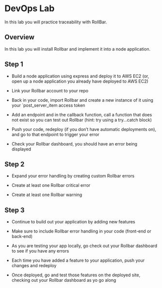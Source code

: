 # DevOps Lab
In this lab you will practice traceability with RollBar.

## Overview
In this lab you will install Rollbar and implement it into a node application.

## Step 1
- Build a node application using express and deploy it to AWS EC2 (or, open up a node application you already have deployed to AWS EC2)

- Link your Rollbar account to your repo

- Back in your code, import Rollbar and create a new instance of it using your `post_server_item access token

- Add an endpoint and in the callback function, call a function that does not exist so you can test out Rollbar (hint: try using a try…catch block)

- Push your code, redeploy (if you don’t have automatic deployments on), and go to that endpoint to trigger your error

- Check your Rollbar dashboard, you should have an error being displayed

## Step 2
- Expand your error handling by creating custom Rollbar errors

- Create at least one Rollbar critical error

- Create at least one Rollbar warning

## Step 3
- Continue to build out your application by adding new features

- Make sure to include Rollbar error handling in your code (front-end or back-end)

- As you are testing your app locally, go check out your Rollbar dashboard to see if you have any errors

- Each time you have added a feature to your application, push your changes and redeploy

- Once deployed, go and test those features on the deployed site, checking out your Rollbar dashboard as yo go along
